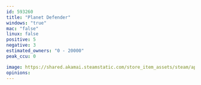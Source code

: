 ```yaml
---
id: 593260
title: "Planet Defender"
windows: "true"
mac: "false"
linux: false
positive: 5
negative: 3
estimated_owners: "0 - 20000"
peak_ccu: 0

image: https://shared.akamai.steamstatic.com/store_item_assets/steam/apps/593260/header.jpg?t=1493895370
opinions:
---
```


